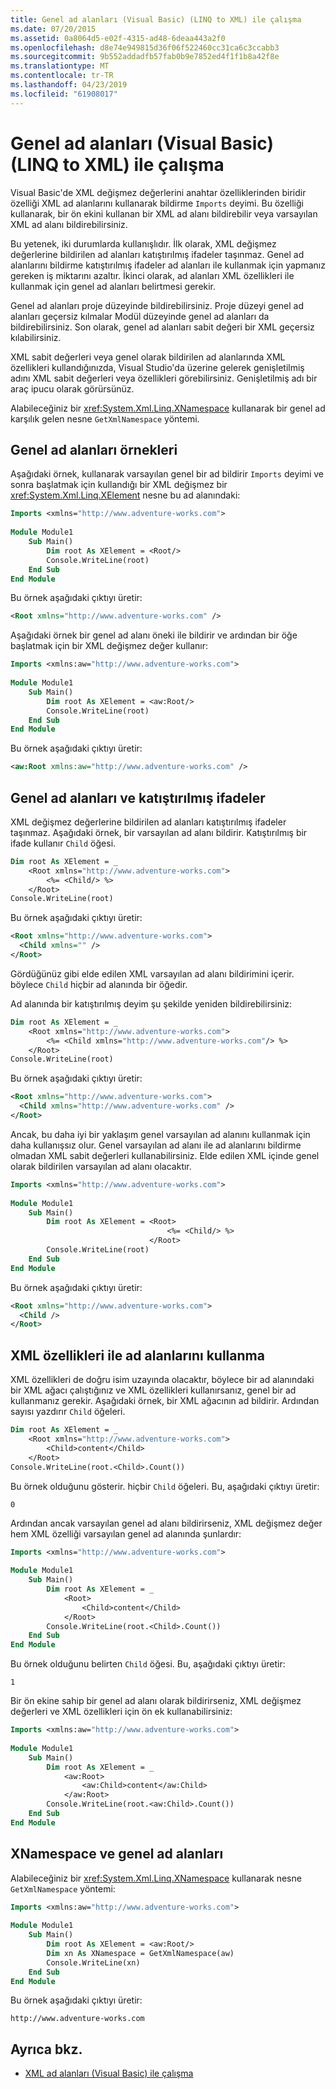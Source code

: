 ```yaml
---
title: Genel ad alanları (Visual Basic) (LINQ to XML) ile çalışma
ms.date: 07/20/2015
ms.assetid: 0a8064d5-e02f-4315-ad48-6deaa443a2f0
ms.openlocfilehash: d8e74e949815d36f06f522460cc31ca6c3ccabb3
ms.sourcegitcommit: 9b552addadfb57fab0b9e7852ed4f1f1b8a42f8e
ms.translationtype: MT
ms.contentlocale: tr-TR
ms.lasthandoff: 04/23/2019
ms.locfileid: "61908017"
---
```

# <a name="working-with-global-namespaces-visual-basic-linq-to-xml"></a>Genel ad alanları (Visual Basic) (LINQ to XML) ile çalışma
Visual Basic'de XML değişmez değerlerini anahtar özelliklerinden biridir özelliği XML ad alanlarını kullanarak bildirme `Imports` deyimi. Bu özelliği kullanarak, bir ön ekini kullanan bir XML ad alanı bildirebilir veya varsayılan XML ad alanı bildirebilirsiniz.  
  
 Bu yetenek, iki durumlarda kullanışlıdır. İlk olarak, XML değişmez değerlerine bildirilen ad alanları katıştırılmış ifadeler taşınmaz. Genel ad alanlarını bildirme katıştırılmış ifadeler ad alanları ile kullanmak için yapmanız gereken iş miktarını azaltır. İkinci olarak, ad alanları XML özellikleri ile kullanmak için genel ad alanları belirtmesi gerekir.  
  
 Genel ad alanları proje düzeyinde bildirebilirsiniz. Proje düzeyi genel ad alanları geçersiz kılmalar Modül düzeyinde genel ad alanları da bildirebilirsiniz. Son olarak, genel ad alanları sabit değeri bir XML geçersiz kılabilirsiniz.  
  
 XML sabit değerleri veya genel olarak bildirilen ad alanlarında XML özellikleri kullandığınızda, Visual Studio'da üzerine gelerek genişletilmiş adını XML sabit değerleri veya özellikleri görebilirsiniz. Genişletilmiş adı bir araç ipucu olarak görürsünüz.  
  
 Alabileceğiniz bir <xref:System.Xml.Linq.XNamespace> kullanarak bir genel ad karşılık gelen nesne `GetXmlNamespace` yöntemi.  
  
## <a name="examples-of-global-namespaces"></a>Genel ad alanları örnekleri  
 Aşağıdaki örnek, kullanarak varsayılan genel bir ad bildirir `Imports` deyimi ve sonra başlatmak için kullandığı bir XML değişmez bir <xref:System.Xml.Linq.XElement> nesne bu ad alanındaki:  
  
```vb  
Imports <xmlns="http://www.adventure-works.com">  
  
Module Module1  
    Sub Main()  
        Dim root As XElement = <Root/>  
        Console.WriteLine(root)  
    End Sub  
End Module  
```  
  
 Bu örnek aşağıdaki çıktıyı üretir:  
  
```xml  
<Root xmlns="http://www.adventure-works.com" />  
```  
  
 Aşağıdaki örnek bir genel ad alanı öneki ile bildirir ve ardından bir öğe başlatmak için bir XML değişmez değer kullanır:  
  
```vb  
Imports <xmlns:aw="http://www.adventure-works.com">  
  
Module Module1  
    Sub Main()  
        Dim root As XElement = <aw:Root/>  
        Console.WriteLine(root)  
    End Sub  
End Module  
```  
  
 Bu örnek aşağıdaki çıktıyı üretir:  
  
```xml  
<aw:Root xmlns:aw="http://www.adventure-works.com" />  
```  
  
## <a name="global-namespaces-and-embedded-expressions"></a>Genel ad alanları ve katıştırılmış ifadeler  
 XML değişmez değerlerine bildirilen ad alanları katıştırılmış ifadeler taşınmaz. Aşağıdaki örnek, bir varsayılan ad alanı bildirir. Katıştırılmış bir ifade kullanır `Child` öğesi.  
  
```vb  
Dim root As XElement = _  
    <Root xmlns="http://www.adventure-works.com">  
        <%= <Child/> %>  
    </Root>  
Console.WriteLine(root)  
```  
  
 Bu örnek aşağıdaki çıktıyı üretir:  
  
```xml  
<Root xmlns="http://www.adventure-works.com">  
  <Child xmlns="" />  
</Root>  
```  
  
 Gördüğünüz gibi elde edilen XML varsayılan ad alanı bildirimini içerir. böylece `Child` hiçbir ad alanında bir öğedir.  
  
 Ad alanında bir katıştırılmış deyim şu şekilde yeniden bildirebilirsiniz:  
  
```vb  
Dim root As XElement = _  
    <Root xmlns="http://www.adventure-works.com">  
        <%= <Child xmlns="http://www.adventure-works.com"/> %>  
    </Root>  
Console.WriteLine(root)  
```  
  
 Bu örnek aşağıdaki çıktıyı üretir:  
  
```xml  
<Root xmlns="http://www.adventure-works.com">  
  <Child xmlns="http://www.adventure-works.com" />  
</Root>  
```  
  
 Ancak, bu daha iyi bir yaklaşım genel varsayılan ad alanını kullanmak için daha kullanışsız olur. Genel varsayılan ad alanı ile ad alanlarını bildirme olmadan XML sabit değerleri kullanabilirsiniz. Elde edilen XML içinde genel olarak bildirilen varsayılan ad alanı olacaktır.  
  
```vb  
Imports <xmlns="http://www.adventure-works.com">  
  
Module Module1  
    Sub Main()  
        Dim root As XElement = <Root>  
                                   <%= <Child/> %>  
                               </Root>  
        Console.WriteLine(root)  
    End Sub  
End Module  
```  
  
 Bu örnek aşağıdaki çıktıyı üretir:  
  
```xml  
<Root xmlns="http://www.adventure-works.com">  
  <Child />  
</Root>  
```  
  
## <a name="using-namespaces-with-xml-properties"></a>XML özellikleri ile ad alanlarını kullanma  
 XML özellikleri de doğru isim uzayında olacaktır, böylece bir ad alanındaki bir XML ağacı çalıştığınız ve XML özellikleri kullanırsanız, genel bir ad kullanmanız gerekir. Aşağıdaki örnek, bir XML ağacının ad bildirir. Ardından sayısı yazdırır `Child` öğeleri.  
  
```vb  
Dim root As XElement = _  
    <Root xmlns="http://www.adventure-works.com">  
        <Child>content</Child>  
    </Root>  
Console.WriteLine(root.<Child>.Count())  
```  
  
 Bu örnek olduğunu gösterir. hiçbir `Child` öğeleri. Bu, aşağıdaki çıktıyı üretir:  
  
```  
0  
```  
  
 Ardından ancak varsayılan genel ad alanı bildirirseniz, XML değişmez değer hem XML özelliği varsayılan genel ad alanında şunlardır:  
  
```vb  
Imports <xmlns="http://www.adventure-works.com">  
  
Module Module1  
    Sub Main()  
        Dim root As XElement = _  
            <Root>  
                <Child>content</Child>  
            </Root>  
        Console.WriteLine(root.<Child>.Count())  
    End Sub  
End Module  
```  
  
 Bu örnek olduğunu belirten `Child` öğesi. Bu, aşağıdaki çıktıyı üretir:  
  
```  
1  
```  
  
 Bir ön ekine sahip bir genel ad alanı olarak bildirirseniz, XML değişmez değerleri ve XML özellikleri için ön ek kullanabilirsiniz:  
  
```vb  
Imports <xmlns:aw="http://www.adventure-works.com">  
  
Module Module1  
    Sub Main()  
        Dim root As XElement = _  
            <aw:Root>  
                <aw:Child>content</aw:Child>  
            </aw:Root>  
        Console.WriteLine(root.<aw:Child>.Count())  
    End Sub  
End Module  
```  
  
## <a name="xnamespace-and-global-namespaces"></a>XNamespace ve genel ad alanları  
 Alabileceğiniz bir <xref:System.Xml.Linq.XNamespace> kullanarak nesne `GetXmlNamespace` yöntemi:  
  
```vb  
Imports <xmlns:aw="http://www.adventure-works.com">  
  
Module Module1  
    Sub Main()  
        Dim root As XElement = <aw:Root/>  
        Dim xn As XNamespace = GetXmlNamespace(aw)  
        Console.WriteLine(xn)  
    End Sub  
End Module  
```  
  
 Bu örnek aşağıdaki çıktıyı üretir:  
  
```  
http://www.adventure-works.com  
```  
  
## <a name="see-also"></a>Ayrıca bkz.

- [XML ad alanları (Visual Basic) ile çalışma](../../../../visual-basic/programming-guide/concepts/linq/working-with-xml-namespaces.md)
